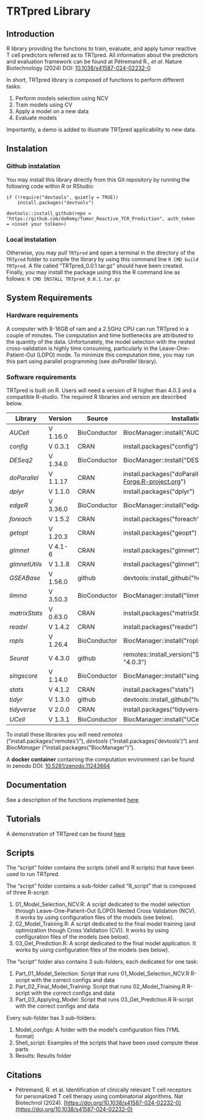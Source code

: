 # TRTpred Library

## Introduction

R library providing the functions to train, evaluate, and apply tumor reactive T cell predictors referred as to TRTpred. All information about the predictors and evaluation framework can be found at Pétremand R., *et al*. Nature Biotechnology (2024) DOI: [10.1038/s41587-024-02232-0](https://doi.org/10.1038/s41587-024-02232-0)

In short, TRTpred library is composed of functions to perform different tasks:  

  1. Perform models selection using NCV
  2. Train models using CV
  3. Apply a model on a new data
  4. Evaluate models

Importantly, a demo is added to illustrate TRTpred applicability to new data. 

## Instalation 

### Github instalation

You may install this library directly from this Git repository by running the following code within R or RStudio: 

```
if (!require("devtools", quietly = TRUE))
    install.packages("devtools")

devtools::install_github(repo = "https://github.com/doRemy/Tumor_Reactive_TCR_Prediction", auth_token = <inset your tolken>)
```

### Local instalation

Otherwise, you may pull `TRTpred` and open a terminal in the directory of the `TRTpred` folder to compile the library by using this command line `R CMD build TRTpred`. A file called "TRTpred_0.0.1.tar.gz" should have been created. Finally, you may install the package using this the R command line as follows: `R CMD INSTALL TRTpred_0.0.1.tar.gz`

## System Requirements

### Hardware requirements

A computer with 8-16GB of ram and a 2.5GHz CPU can run TRTpred in a couple of minutes. The computation and time bottlenecks are attributed to the quantity of the data. Unfortunately, the model selection with the nested cross-validation is highly time consuming, particularly in the Leave-One-Patient-Out (LOPO) mode. To minimize this computation time, you may run this part using parallel programming (see *doParallel* library).

### Software requirements

TRTpred is built on R. Users will need a version of R higher than 4.0.3 and a compatible R-studio. The required R libraries and version are described below. 

| **Library**   | **Version** | **Source**   | **Installation line**                                                |
| ------------- | ----------- | ------------ | -------------------------------------------------------------------- |
| _AUCell_      | V 1.16.0    | BioConductor | BiocManager::install("AUCell")                                       |
| _config_      | V 0.3.1     | CRAN         | install.packages("config")                                           |
| _DESeq2_      | V 1.34.0    | BioConductor | BiocManager::install("DESeq2")                                       |
| _doParallel_  | V 1.1.17    | CRAN         | install.packages("doParallel", repos="http://R-Forge.R-project.org") |
| _dplyr_       | V 1.1.0     | CRAN         | install.packages("dplyr")                                            |
| _edgeR_       | V 3.36.0    | BioConductor | BiocManager::install("edgeR")                                        |
| _foreach_     | V 1.5.2     | CRAN         | install.packages("foreach")                                          |
| _getopt_      | V 1.20.3    | CRAN         | install.packages("geopt")                                            |
| _glmnet_      | V 4.1-6     | CRAN         | install.packages("glmnet")                                           |
| _glmnetUtils_ | V 1.1.8     | CRAN         | install.packages("glmnet")                                           |
| _GSEABase_    | V 1.56.0    | github       | devtools::install_github("hongooi73/glmnetUtils")                    |
| _limma_       | V 3.50.3    | BioConductor | BiocManager::install("limma")                                        |
| _matrixStats_ | V 0.63.0    | CRAN         | install.packages("matrixStats")                                      |
| _readxl_      | V 1.4.2     | CRAN         | install.packages("readxl")                                           |
| _ropls_       | V 1.26.4    | BioConductor | BiocManager::install("ropls")                                        |
| _Seurat_      | V 4.3.0     | github       | remotes::install_version("Seurat", version = "4.0.3")                |
| _singscore_   | V 1.14.0    | BioConductor | BiocManager::install("singscore")                                    |
| _stats_       | V 4.1.2     | CRAN         | install.packages("stats")                                            |
| _tidyr_       | V 1.3.0     | github       | devtools::install_github("hadley/tidyr")                             |
| _tidyverse_   | V 2.0.0     | CRAN         | install.packages("tidyverse")                                        |
| _UCell_       | V 1.3.1     | BioConductor | BiocManager::install("UCell")  

To install these libraries you will need *remotes* (“install.packages('remotes')”), *devtools* (“install.packages('devtools')”) and *BiocManager* (“install.packages("BiocManager")”).

A **docker container** containing the computation environment can be found in zenodo DOI: [10.5281/zenodo.11243664](https://doi.org/10.5281/zenodo.11243664)

## Documentation

See a description of the functions implemented [here](docs/functions.md)

## Tutorials

A demonstration of TRTpred can be found [here](https://html-preview.github.io/?url=https://github.com/doRemy/Tumor_Reactive_TCR_Prediction/blob/main/docs/TRTpred_Demo_01.html)

## Scripts

The “script” folder contains the scripts (shell and R scripts) that have been used to run TRTpred.

The “script” folder contains a sub-folder called “R_script” that is composed of three R-script: 

  1. 01_Model_Selection_NCV.R: A script dedicated to the model selection through Leave-One-Patient-Out (LOPO) Nested Cross Validation (NCV). It works by using configuration files of the models (see below). 
  2. 02_Model_Training.R: A script dedicated to the final model training (and optimization though Cross Validation (CV)). It works by using configuration files of the models (see below).
  3. 03_Get_Prediction.R: A script dedicated to the final model application. It works by using configuration files of the models (see below).

The “script” folder also contains 3 sub-folders, each dedicated for one task: 

  1. Part_01_Model_Selection: Script that runs 01_Model_Selection_NCV.R R-script with the correct configs and data
  2. Part_02_Final_Model_Training: Script that runs 02_Model_Training.R R-script with the correct configs and data
  3. Part_03_Applying_Model: Script that runs 03_Get_Prediction.R R-script with the correct configs and data

Every sub-folder has 3 sub-folders: 

  1. Model_configs: A folder with the model’s configuration files (YML format)
  2. Shell_script: Examples of the scripts that have been used compute these parts
  3. Results: Results folder 

## Citations

- Pétremand, R. et al. Identification of clinically relevant T cell receptors for personalized T cell therapy using combinatorial algorithms. Nat Biotechnol (2024). [https://doi.org/10.1038/s41587-024-02232-0](https://doi.org/10.1038/s41587-024-02232-0)


